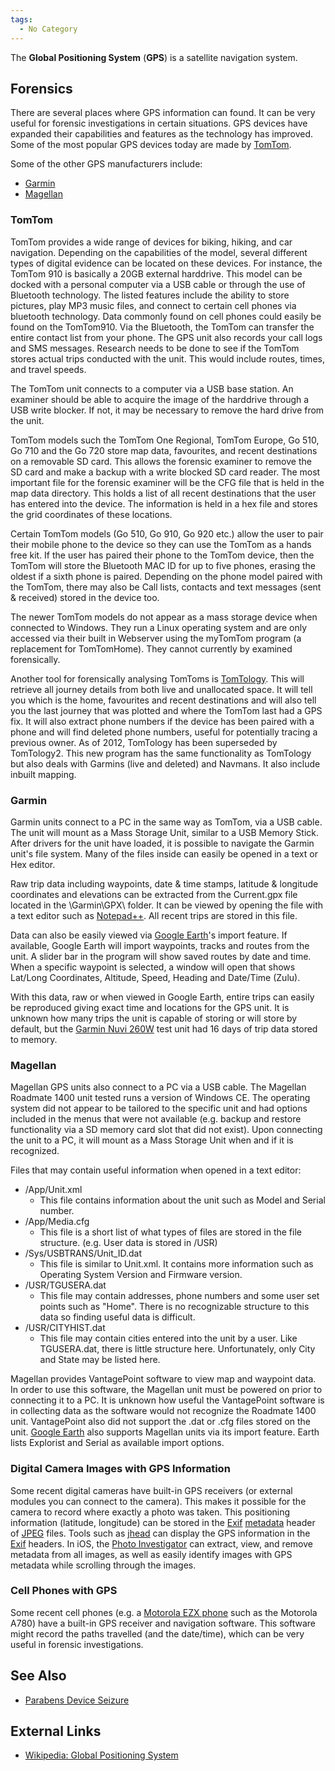 ```yaml
---
tags:
  - No Category
---
```

The **Global Positioning System** (**GPS**) is a satellite navigation
system.

## Forensics

There are several places where GPS information can found. It can be very
useful for forensic investigations in certain situations. GPS devices
have expanded their capabilities and features as the technology has
improved. Some of the most popular GPS devices today are made by
[TomTom](https://www.tomtom.com/).

Some of the other GPS manufacturers include:

* [Garmin](https://www.garmin.com/de-CH/)
* [Magellan](https://www.magellangps.com/)

### TomTom

TomTom provides a wide range of devices for biking, hiking, and car navigation.
Depending on the capabilities of the model, several different types of digital
evidence can be located on these devices. For instance, the TomTom 910 is
basically a 20GB external harddrive. This model can be docked with a personal
computer via a USB cable or through the use of Bluetooth technology. The listed
features include the ability to store pictures, play MP3 music files, and
connect to certain cell phones via bluetooth technology. Data commonly found on
cell phones could easily be found on the TomTom910. Via the Bluetooth, the
TomTom can transfer the entire contact list from your phone. The GPS unit also
records your call logs and SMS messages. Research needs to be done to see if
the TomTom stores actual trips conducted with the unit. This would include
routes, times, and travel speeds.

The TomTom unit connects to a computer via a USB base station. An
examiner should be able to acquire the image of the harddrive through a
USB write blocker. If not, it may be necessary to remove the hard drive
from the unit.

TomTom models such the TomTom One Regional, TomTom Europe, Go 510, Go
710 and the Go 720 store map data, favourites, and recent destinations
on a removable SD card. This allows the forensic examiner to remove the
SD card and make a backup with a write blocked SD card reader. The most
important file for the forensic examiner will be the CFG file that is
held in the map data directory. This holds a list of all recent
destinations that the user has entered into the device. The information
is held in a hex file and stores the grid coordinates of these
locations.

Certain TomTom models (Go 510, Go 910, Go 920 etc.) allow the user to
pair their mobile phone to the device so they can use the TomTom as a
hands free kit. If the user has paired their phone to the TomTom device,
then the TomTom will store the Bluetooth MAC ID for up to five phones,
erasing the oldest if a sixth phone is paired. Depending on the phone
model paired with the TomTom, there may also be Call lists, contacts and
text messages (sent & received) stored in the device too.

The newer TomTom models do not appear as a mass storage device when
connected to Windows. They run a Linux operating system and are only
accessed via their built in Webserver using the myTomTom program (a
replacement for TomTomHome). They cannot currently by examined
forensically.

Another tool for forensically analysing TomToms is
[TomTology](https://www.forensicnavigation.com/). This will retrieve all
journey details from both live and unallocated space. It will tell you
which is the home, favourites and recent destinations and will also tell
you the last journey that was plotted and where the TomTom last had a
GPS fix. It will also extract phone numbers if the device has been
paired with a phone and will find deleted phone numbers, useful for
potentially tracing a previous owner. As of 2012, TomTology has been
superseded by TomTology2. This new program has the same functionality as
TomTology but also deals with Garmins (live and deleted) and Navmans. It
also include inbuilt mapping.

### Garmin

Garmin units connect to a PC in the same way as TomTom, via a USB cable.
The unit will mount as a Mass Storage Unit, similar to a USB Memory
Stick. After drivers for the unit have loaded, it is possible to
navigate the Garmin unit's file system. Many of the files inside can
easily be opened in a text or Hex editor.

Raw trip data including waypoints, date & time stamps, latitude &
longitude coordinates and elevations can be extracted from the
Current.gpx file located in the \Garmin\GPX\\ folder. It can be viewed
by opening the file with a text editor such as
[Notepad++](https://notepad-plus-plus.org/). All recent trips are
stored in this file.

Data can also be easily viewed via [Google
Earth](https://earth.google.com/web/)'s import feature. If available, Google
Earth will import waypoints, tracks and routes from the unit. A slider
bar in the program will show saved routes by date and time. When a
specific waypoint is selected, a window will open that shows Lat/Long
Coordinates, Altitude, Speed, Heading and Date/Time (Zulu).

With this data, raw or when viewed in Google Earth, entire trips can
easily be reproduced giving exact time and locations for the GPS unit.
It is unknown how many trips the unit is capable of storing or will
store by default, but the [Garmin Nuvi
260W](https://buy.garmin.com/shop/shop.do?pID=37418#nuvi260w) test unit
had 16 days of trip data stored to memory.

### Magellan

Magellan GPS units also connect to a PC via a USB cable. The Magellan Roadmate
1400 unit tested runs a version of Windows CE. The operating system did not
appear to be tailored to the specific unit and had options included in the
menus that were not available (e.g. backup and restore functionality via a SD
memory card slot that did not exist). Upon connecting the unit to a PC, it will
mount as a Mass Storage Unit when and if it is recognized.

Files that may contain useful information when opened in a text editor:

- /App/Unit.xml
  - This file contains information about the unit such as Model and
    Serial number.
- /App/Media.cfg
  - This file is a short list of what types of files are stored in the
    file structure. (e.g. User data is stored in /USR)
- /Sys/USBTRANS/Unit_ID.dat
  - This file is similar to Unit.xml. It contains more information such
    as Operating System Version and Firmware version.
- /USR/TGUSERA.dat
  - This file may contain addresses, phone numbers and some user set
    points such as "Home". There is no recognizable structure to this
    data so finding useful data is difficult.
- /USR/CITYHIST.dat
  - This file may contain cities entered into the unit by a user. Like
    TGUSERA.dat, there is little structure here. Unfortunately, only
    City and State may be listed here.

Magellan provides VantagePoint software to view map and waypoint data. In order
to use this software, the Magellan unit must be powered on prior to connecting
it to a PC. It is unknown how useful the VantagePoint software is in collecting
data as the software would not recognize the Roadmate 1400 unit. VantagePoint
also did not support the .dat or .cfg files stored on the unit. [Google Earth](https://earth.google.com/web/)
also supports Magellan units via its import feature. Earth lists Explorist and Serial as available import options.

### Digital Camera Images with GPS Information

Some recent digital cameras have built-in GPS receivers (or external modules
you can connect to the camera). This makes it possible for the camera to record
where exactly a photo was taken. This positioning information (latitude,
longitude) can be stored in the [Exif](exif.md) [metadata](metadata.md) header
of [JPEG](jpeg.md) files. Tools such as [jhead](jhead.md) can display the GPS
information in the [Exif](exif.md) headers.  In iOS, the [Photo
Investigator](photo_investigator.md) can extract, view, and remove metadata
from all images, as well as easily identify images with GPS metadata while
scrolling through the images.

### Cell Phones with GPS

Some recent cell phones (e.g. a [Motorola EZX phone](http://wiki.openezx.org)
such as the Motorola A780) have a built-in GPS receiver and navigation
software. This software might record the paths travelled (and the date/time),
which can be very useful in forensic investigations.

## See Also

* [Parabens Device Seizure](paraben_device_seizure.md)

## External Links

* [Wikipedia: Global Positioning System](https://en.wikipedia.org/wiki/Global_Positioning_System)
